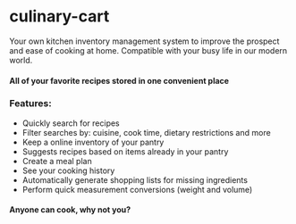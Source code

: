 # culinary-cart
Your own kitchen inventory management system to improve the prospect and ease of cooking at home. Compatible with your busy life in our modern world.

#### All of your favorite recipes stored in one convenient place

### Features:
- Quickly search for recipes
- Filter searches by: cuisine, cook time, dietary restrictions and more
- Keep a online inventory of your pantry
- Suggests recipes based on items already in your pantry
- Create a meal plan
- See your cooking history
- Automatically generate shopping lists for missing ingredients
- Perform quick measurement conversions (weight and volume)

#### Anyone can cook, why not you?

